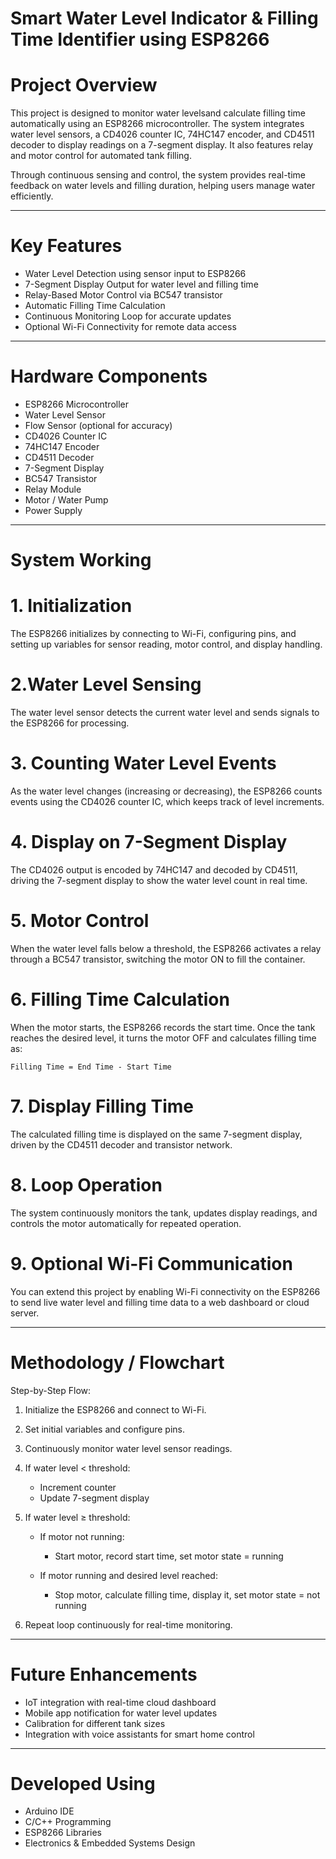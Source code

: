 # Smart Water Level Indicator & Filling Time Identifier using ESP8266

# Project Overview

This project is designed to monitor water levelsand calculate filling time automatically using an ESP8266 microcontroller. The system integrates water level sensors, a CD4026 counter IC, 74HC147 encoder, and CD4511 decoder to display readings on a 7-segment display. It also features relay and motor control for automated tank filling.

Through continuous sensing and control, the system provides real-time feedback on water levels and filling duration, helping users manage water efficiently.

---

# Key Features

*  Water Level Detection using sensor input to ESP8266
* 7-Segment Display Output for water level and filling time
* Relay-Based Motor Control via BC547 transistor
* Automatic Filling Time Calculation
* Continuous Monitoring Loop for accurate updates
* Optional Wi-Fi Connectivity for remote data access

---

# Hardware Components

* ESP8266 Microcontroller
* Water Level Sensor
* Flow Sensor (optional for accuracy)
* CD4026 Counter IC
* 74HC147 Encoder
* CD4511 Decoder
* 7-Segment Display
* BC547 Transistor
* Relay Module
* Motor / Water Pump
* Power Supply

---

# System Working

# 1. Initialization

The ESP8266 initializes by connecting to Wi-Fi, configuring pins, and setting up variables for sensor reading, motor control, and display handling.

# 2.Water Level Sensing

The water level sensor detects the current water level and sends signals to the ESP8266 for processing.

# 3. Counting Water Level Events

As the water level changes (increasing or decreasing), the ESP8266 counts events using the CD4026 counter IC, which keeps track of level increments.

# 4. Display on 7-Segment Display

The CD4026 output is encoded by 74HC147 and decoded by CD4511, driving the 7-segment display to show the water level count in real time.

# 5. Motor Control

When the water level falls below a threshold, the ESP8266 activates a relay through a BC547 transistor, switching the motor ON to fill the container.

# 6. Filling Time Calculation

When the motor starts, the ESP8266 records the start time. Once the tank reaches the desired level, it turns the motor OFF and calculates filling time as:

```
Filling Time = End Time - Start Time
```

# 7. Display Filling Time

The calculated filling time is displayed on the same 7-segment display, driven by the CD4511 decoder and transistor network.

# 8. Loop Operation

The system continuously monitors the tank, updates display readings, and controls the motor automatically for repeated operation.

# 9. Optional Wi-Fi Communication

You can extend this project by enabling Wi-Fi connectivity on the ESP8266 to send live water level and filling time data to a web dashboard or cloud server.

---

# Methodology / Flowchart

Step-by-Step Flow:

1. Initialize the ESP8266 and connect to Wi-Fi.
2. Set initial variables and configure pins.
3. Continuously monitor water level sensor readings.
4. If water level < threshold:

   * Increment counter
   * Update 7-segment display
5. If water level ≥ threshold:

   * If motor not running:

     * Start motor, record start time, set motor state = running
   * If motor running and desired level reached:

     * Stop motor, calculate filling time, display it, set motor state = not running
6. Repeat loop continuously for real-time monitoring.

---

# Future Enhancements

* IoT integration with real-time cloud dashboard
* Mobile app notification for water level updates
* Calibration for different tank sizes
* Integration with voice assistants for smart home control

---

# Developed Using

* Arduino IDE
* C/C++ Programming
* ESP8266 Libraries
* Electronics & Embedded Systems Design

